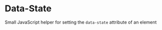 Data-State
==========

Small JavaScript helper for setting the `data-state` attribute of an element
